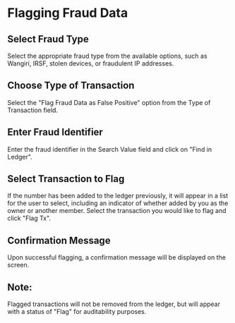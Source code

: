 # Flagging Fraud Data

## Select Fraud Type

Select the appropriate fraud type from the available options, such as Wangiri, IRSF, stolen devices, or fraudulent IP addresses.

## Choose Type of Transaction

Select the "Flag Fraud Data as False Positive" option from the Type of Transaction field.

## Enter Fraud Identifier

Enter the fraud identifier in the Search Value field and click on "Find in Ledger".

## Select Transaction to Flag

If the number has been added to the ledger previously, it will appear in a list for the user to select, including an indicator of whether added by you as the owner or another member. Select the transaction you would like to flag and click "Flag Tx".

## Confirmation Message

Upon successful flagging, a confirmation message will be displayed on the screen.

## Note:

Flagged transactions will not be removed from the ledger, but will appear with a status of "Flag" for 
auditability purposes.
